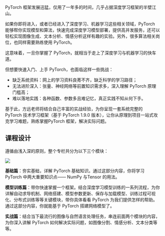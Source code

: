 PyTorch 框架发展迅猛，仅用了一年多的时间，几乎占据深度学习框架的半壁江山。

如果你即将进入，或者已经进入了深度学习、机器学习这些相关领域，PyTorch 能够帮你实现模型和算法，快速完成深度学习模型部署，提供高并发服务，还可以轻松实现图像生成、文本分析、情感分析这样有趣的实验。另外，很多算法相关岗位，也同样需要熟练使用 PyTorch。

这意味着，一旦你掌握了 PyTorch，就相当于走上了深度学习与机器学习的快车道。

但想要快速入门、上手 PyTorch，也面临这样一些挑战：

- 缺乏系统资料：网上的学习资料良莠不齐，缺乏科学的学习路径；
- 无法进阶深入：张量、神经网络等前置知识需求多，深入理解 PyTorch 原理门槛高；
- 难以落地实践：各种函数、参数多且难记忆，真正实践不知从何下手。

基于此，方远老师将结合自己丰富的实战经验，为你呈现一套系统完整的 PyTorch 技术学习框架（基于 PyTorch 1.9.0 版本），让你从原理到项目一站式攻克学习难题，熟练掌握PyTorch 框架，解决实际问题。

## 课程设计

遵循由浅入深的原则，整个专栏共分为以下三个模块：

![](https://static001.geekbang.org/resource/image/03/70/035d86f2611c184d3e01baaceef14a70.jpg)

**基础篇**：夯实基础，详解 PyTorch 基础知识。通过这部分内容，你将学习 PyTorch 中两大重要知识点—— NumPy 与Tensor 的用法。

**模型训练篇**：带你快速掌握一个框架。结合深度学习模型训练的一系列流程，为你详解自动求导机制、网络搭建、模型参数更新、保存与加载模型、训练过程可视化、分布式训练等等关键模块，带你具体看看 PyTorch 为我们提供怎样的帮助。通过这部分内容，你就能基于 PyTorch 搭建网络模型了。

**实战篇**：结合当下最流行的图像与自然语言处理任务，串连前面两个模块的内容，为你深入讲解 PyTorch 如何解决实际问题，如图像分割、情感分析、文本分类等等。